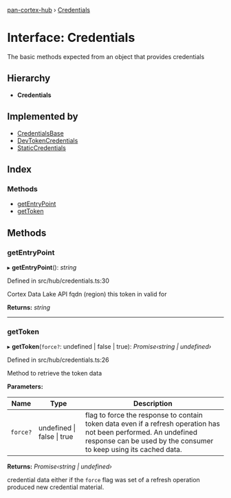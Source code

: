 [pan-cortex-hub](../README.md) › [Credentials](credentials.md)

# Interface: Credentials

The basic methods expected from an object that provides credentials

## Hierarchy

* **Credentials**

## Implemented by

* [CredentialsBase](../classes/credentialsbase.md)
* [DevTokenCredentials](../classes/devtokencredentials.md)
* [StaticCredentials](../classes/staticcredentials.md)

## Index

### Methods

* [getEntryPoint](credentials.md#getentrypoint)
* [getToken](credentials.md#gettoken)

## Methods

###  getEntryPoint

▸ **getEntryPoint**(): *string*

Defined in src/hub/credentials.ts:30

Cortex Data Lake API fqdn (region) this token in valid for

**Returns:** *string*

___

###  getToken

▸ **getToken**(`force?`: undefined | false | true): *Promise‹string | undefined›*

Defined in src/hub/credentials.ts:26

Method to retrieve the token data

**Parameters:**

Name | Type | Description |
------ | ------ | ------ |
`force?` | undefined &#124; false &#124; true | flag to force the response to contain token data even if a refresh operation has not been performed. An undefined response can be used by the consumer to keep using its cached data. |

**Returns:** *Promise‹string | undefined›*

credential data either if the `force` flag was set of a refresh
operation produced new credential material.
